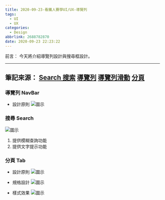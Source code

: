 ```yaml
---
title: 2020-09-23-看鐵人賽學UI/UX-導覽列
tags:
  - UI
  - UX
categories:
  - Design
abbrlink: 2688782870
date: 2020-09-23 22:23:22
---
```

前言：
今天將介紹導覽列設計與搜尋框設計。
<!-- more -->
---
筆記來源：
[Search 搜索](https://material.io/design/navigation/search.html)
[導覽列](https://material.io/components/navigation-drawer)
[導覽列滑動](https://material.io/design/navigation/navigation-transitions.html)
[分頁](https://material.io/components/tabs#product-architectures)
---
### 導覽列 NavBar
* 設計原則
![圖示](https://i.imgur.com/oUzUEkS.png)

### 搜尋 Search
![圖示](https://i.imgur.com/g7JsHyl.png)
1. 提供模糊查詢功能
2. 提供文字提示功能

### 分頁 Tab
* 設計原則
![圖示](https://i.imgur.com/ZrjIKQV.png)

* 規格設計
![圖示](https://i.imgur.com/Dw3Xxzr.png)

* 樣式效果
![圖示](https://i.imgur.com/4K2w1uJ.png)